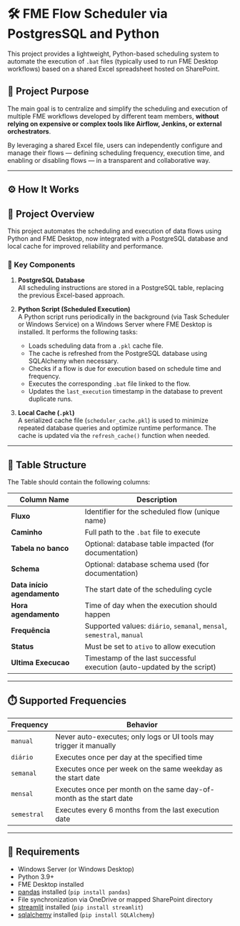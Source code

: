 # 🛠️ FME Flow Scheduler via PostgresSQL and Python

This project provides a lightweight, Python-based scheduling system to automate the execution of `.bat` files (typically used to run FME Desktop workflows) based on a shared Excel spreadsheet hosted on SharePoint.

## 📌 Project Purpose

The main goal is to centralize and simplify the scheduling and execution of multiple FME workflows developed by different team members, **without relying on expensive or complex tools like Airflow, Jenkins, or external orchestrators**.

By leveraging a shared Excel file, users can independently configure and manage their flows — defining scheduling frequency, execution time, and enabling or disabling flows — in a transparent and collaborative way.

---

## ⚙️ How It Works

## 🔄 Project Overview

This project automates the scheduling and execution of data flows using Python and FME Desktop, now integrated with a PostgreSQL database and local cache for improved reliability and performance.

### 📌 Key Components

1. **PostgreSQL Database**  
   All scheduling instructions are stored in a PostgreSQL table, replacing the previous Excel-based approach.

2. **Python Script (Scheduled Execution)**  
   A Python script runs periodically in the background (via Task Scheduler or Windows Service) on a Windows Server where FME Desktop is installed. It performs the following tasks:
   - Loads scheduling data from a `.pkl` cache file.
   - The cache is refreshed from the PostgreSQL database using SQLAlchemy when necessary.
   - Checks if a flow is due for execution based on schedule time and frequency.
   - Executes the corresponding `.bat` file linked to the flow.
   - Updates the `last_execution` timestamp in the database to prevent duplicate runs.

3. **Local Cache (`.pkl`)**  
   A serialized cache file (`scheduler_cache.pkl`) is used to minimize repeated database queries and optimize runtime performance. The cache is updated via the `refresh_cache()` function when needed.


---

## 📁 Table  Structure

The Table should contain the following columns:

| Column Name             | Description                                                                 |
|-------------------------|-----------------------------------------------------------------------------|
| **Fluxo**               | Identifier for the scheduled flow (unique name)                            |
| **Caminho**             | Full path to the `.bat` file to execute                                     |
| **Tabela no banco**     | Optional: database table impacted (for documentation)                      |
| **Schema**              | Optional: database schema used (for documentation)                         |
| **Data início agendamento** | The start date of the scheduling cycle                                  |
| **Hora agendamento**    | Time of day when the execution should happen                                |
| **Frequência**          | Supported values: `diário`, `semanal`, `mensal`, `semestral`, `manual`     |
| **Status**              | Must be set to `ativo` to allow execution                                  |
| **Ultima Execucao**     | Timestamp of the last successful execution (auto-updated by the script)    |

---

## ⏱️ Supported Frequencies

| Frequency     | Behavior                                                                 |
|---------------|--------------------------------------------------------------------------|
| `manual`      | Never auto-executes; only logs or UI tools may trigger it manually       |
| `diário`      | Executes once per day at the specified time                              |
| `semanal`     | Executes once per week on the same weekday as the start date             |
| `mensal`      | Executes once per month on the same day-of-month as the start date       |
| `semestral`   | Executes every 6 months from the last execution date                     |

---

## 🔧 Requirements

- Windows Server (or Windows Desktop)
- Python 3.9+
- FME Desktop installed
- [pandas](https://pandas.pydata.org/) installed (`pip install pandas`)
- File synchronization via OneDrive or mapped SharePoint directory
- [streamlit](https://docs.streamlit.io/get-started/installation) installed (`pip install streamlit`)
- [sqlalchemy](https://pypi.org/project/SQLAlchemy/) installed (`pip install SQLAlchemy`)

